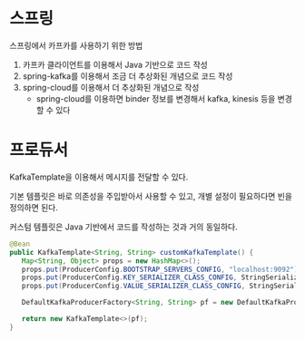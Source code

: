 # 스프링
스프링에서 카프카를 사용하기 위한 방법
1. 카프카 클라이언트를 이용해서 Java 기반으로 코드 작성
2. spring-kafka를 이용해서 조금 더 추상화된 개념으로 코드 작성
3. spring-cloud를 이용해서 더 추상화된 개념으로 작성
   - spring-cloud를 이용하면 binder 정보를 변경해서 kafka, kinesis 등을 변경할 수 있다

# 프로듀서
KafkaTemplate을 이용해서 메시지를 전달할 수 있다. 

기본 템플릿은 바로 의존성을 주입받아서 사용할 수 있고, 개별 설정이 필요하다면 빈을 정의하면 된다. 

커스텀 템플릿은 Java 기반에서 코드를 작성하는 것과 거의 동일하다. 
```java
@Bean
public KafkaTemplate<String, String> customKafkaTemplate() {
   Map<String, Object> props = new HashMap<>();
   props.put(ProducerConfig.BOOTSTRAP_SERVERS_CONFIG, "localhost:9092");
   props.put(ProducerConfig.KEY_SERIALIZER_CLASS_CONFIG, StringSerializer.class.getName());
   props.put(ProducerConfig.VALUE_SERIALIZER_CLASS_CONFIG, StringSerializer.class.getName());

   DefaultKafkaProducerFactory<String, String> pf = new DefaultKafkaProducerFactory<>(props);

   return new KafkaTemplate<>(pf);
}
```
